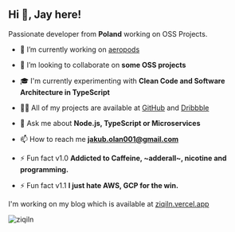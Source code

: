 ## Hi 👋, Jay here!

Passionate developer from **Poland** working on OSS Projects.

- 🔭 I’m currently working on [aeropods](https://github.com/araclx/aeropods)

- 👯 I’m looking to collaborate on **some OSS projects**

- 🎓 I'm currently experimenting with **Clean Code and Software Architecture in TypeScript**

- 👨‍💻 All of my projects are available at [GitHub](https://github.com/ZiQiLN) and [Dribbble](https://dribbble.com/ZiQiLN)

- 💬 Ask me about **Node.js, TypeScript or Microservices**

- 📫 How to reach me **jakub.olan001@gmail.com**

- ⚡ Fun fact v1.0 **Addicted to Caffeine, ~adderall~, nicotine and programming.**

- ⚡ Fun fact v1.1 **I just hate AWS, GCP for the win.**

I'm working on my blog which is available at [ziqiln.vercel.app](https://ziqiln.vercel.app)

<p align="left"> <img src="https://komarev.com/ghpvc/?username=ziqiln" alt="ziqiln" /> </p>
